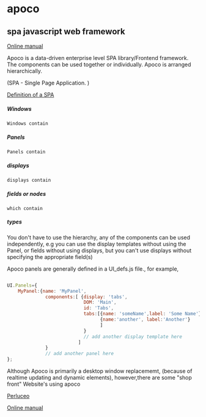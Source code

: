 # apoco
## spa javascript web framework


[Online manual](https://snorkelferret.github.io)

Apoco is a data-driven enterprise level SPA library/Frontend framework. The components can be used together or individually. Apoco is arranged hierarchically.


(SPA - Single Page Application. )


[Definition of a SPA](https://en.wikipedia.org/wiki/Single-page_application)



##### Windows


    Windows contain


##### Panels


    Panels contain


##### displays


    displays contain


##### fields or nodes


    which contain


##### types

You don't have to use the hierarchy, any of the components can be used independently, e.g you can use the display templates without using the Panel, or fields without using displays, but you can't use displays without specifying the appropriate field(s) 

Apoco panels are generally defined in a UI_defs.js file.,
for example,

```javascript

UI.Panels={
    MyPanel:{name: 'MyPanel',
              components:[ {display: 'tabs',
                            DOM: 'Main',
                            id: 'Tabs',
                            tabs:[{name: 'someName',label: 'Some Name'},
                                  {name:'another', label:'Another'}
                                  ]
                            }
                            // add another display template here
                          ]
              }
              // add another panel here
};

```
Although Apoco is primarily a desktop window replacememt, (because of realtime updating
and dynamic elements), however,there are some "shop front" Website's using apoco

[Perluceo ](http://wwww.perluceo.com)


[Online manual](https://snorkelferret.github.io)
